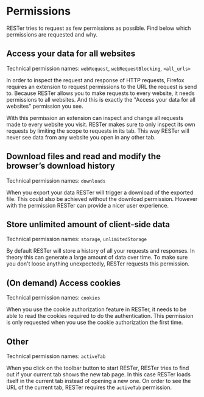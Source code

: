 # Permissions

RESTer tries to request as few permissions as possible. Find below which permissions
are requested and why.

## Access your data for all websites

Technical permission names: `webRequest`, `webRequestBlocking`, `<all_urls>`

In order to inspect the request and response of HTTP requests, Firefox requires an extension to request permissions to the URL the request is send to. Because RESTer allows you to make requests to every website, it needs permissions to all websites. And this is exactly the "Access your data for all websites" permission you see.

With this permission an extension can inspect and change all requests made to every website you visit. RESTer makes sure to only inspect its own requests by limiting the scope to requests in its tab. This way RESTer will never see data from any website you open in any other tab.

## Download files and read and modify the browser’s download history

Technical permission names: `downloads`

When you export your data RESTer will trigger a download of the exported file. This could also be achieved without the download permission. However with the permission RESTer can provide a nicer user experience.

## Store unlimited amount of client-side data

Technical permission names: `storage`, `unlimitedStorage`

By default RESTer will store a history of all your requests and responses. In theory this can generate a large amount of data over time. To make sure you don't loose anything unexpectedly, RESTer requests this permission.

## (On demand) Access cookies

Technical permission names: `cookies`

When you use the cookie authorization feature in RESTer, it needs to be able to read the cookies required to do the authentication. This permission is only requested when you use the cookie authorization the first time.

## Other

Technical permission names: `activeTab`

When you click on the toolbar button to start RESTer, RESTer tries to find out if your current tab shows the new tab page. In this case RESTer loads itself in the current tab instead of opening a new one. On order to see the URL of the current tab, RESTer requires the `activeTab` permission.

